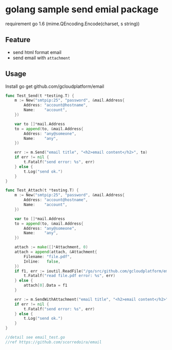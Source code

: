 # golang sample send emial package
requirement go 1.6 (mime.QEncoding.Encode(charset, s string))

## Feature
- send html format email
- send email with `attachment`

## Usage

Install
    go get github.com/gcloudplatform/email

```go
func Test_Send(t *testing.T) {
	m := New("smtpip:25", "password", &mail.Address{
		Address: "account@hostname",
		Name:    "account",
	})

	var to []*mail.Address
	to = append(to, &mail.Address{
		Address: "any@someone",
		Name:    "any",
	})

	err := m.Send("email title", "<h2>email content</h2>", to)
	if err != nil {
		t.Fatalf("send error: %s", err)
	} else {
		t.Log("send ok.")
	}
}

func Test_Attach(t *testing.T) {
	m := New("smtpip:25", "password", &mail.Address{
		Address: "account@hostname",
		Name:    "account",
	})

	var to []*mail.Address
	to = append(to, &mail.Address{
		Address: "any@someone",
		Name:    "any",
	})

	attach := make([]*Attachment, 0)
	attach = append(attach, &Attachment{
		Filename: "file.pdf",
		Inline:   false,
	})
	if f1, err := ioutil.ReadFile("/go/src/github.com/gcloudplatform/email/file.pdf"); err != nil {
		t.Fatalf("read file.pdf error: %s", err)
	} else {
		attach[0].Data = f1
	}

	err := m.SendWithAttachment("email title", "<h2>email content</h2>", to, attach)
	if err != nil {
		t.Fatalf("send error: %s", err)
	} else {
		t.Log("send ok.")
	}
}

//detail see email_test.go
//ref https://github.com/scorredoira/email
```